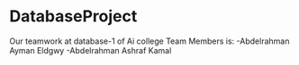 # DatabaseProject
Our teamwork at database-1 of Ai college 
Team Members is:
-Abdelrahman Ayman Eldgwy 
-Abdelrahman Ashraf Kamal
